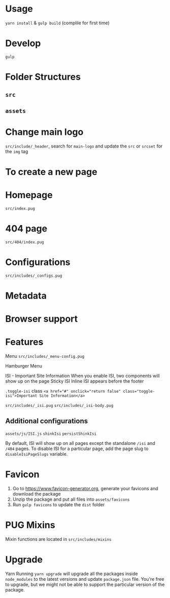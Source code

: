 # Usage
`yarn install` & `gulp build` (complile for first time)

# Develop
`gulp`

# Folder Structures
## `src`
## `assets`

# Change main logo
`src/include/_header`, search for `main-logo` and update the `src` or `srcset` for the `img` tag

# To create a new page

# Homepage
`src/index.pug`

# 404 page
`src/404/index.pug`

# Configurations
`src/includes/_configs.pug`

# Metadata

# Browser support


# Features
Menu
`src/includes/_menu-config.pug`

Hamburger Menu

ISI - Important Site Information
When you enable ISI, two components will show up on the page
Sticky ISI
Inline ISI appears before the footer

`.toggle-isi` class
`<a href="#" onclick="return false" class="toggle-isi">Important Site Information</a>`

`src/includes/_isi.pug`
`src/includes/_isi-body.pug`

## Additional configurations
`assets/js/ISI.js`
`shinkIsi`
`persistShinkIsi`

By default, ISI will show up on all pages except the standalone `/isi` and `/404` pages.
To disable ISI for a particular page, add the page slug to `disableIsiPageSlugs` variable.

# Favicon
1. Go to https://www.favicon-generator.org, generate your favicons and download the package
2. Unzip the package and put all files into `assets/favicons`
3. Run `gulp favicons` to update the `dist` folder

# PUG Mixins
Mixin functions are located in `src/includes/mixins`

# Upgrade

Yarn
Running `yarn upgrade` will upgrade all the packages inside `node_modules` to the latest versions and update `package.json` file. You're free to upgrade, but we might not be able to support the particular version of the package.

